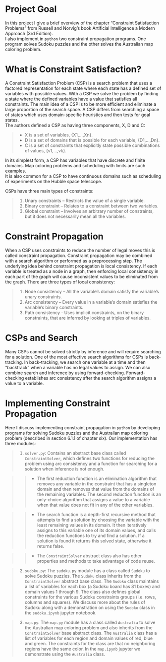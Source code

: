
# Project Goal
In this project I give a brief overview of the chapter “Constraint Satisfaction Problems”  from Russell and Norvig’s book Artificial Intelligence a Modern Approach (3rd Edition).  
I also implement in `python` two constraint propagation programs.  One   program solves Sudoku puzzles and the other solves the Australian map coloring problem.  

# What is Constraint Satisfaction?
A Constraint Satisfaction Problem (CSP) is a search problem that uses a factored representation for each state where each state has a defined set of variables with possible values. 
 With a CSP we solve the problem by finding a state where the defined variables have a value that satisfies all constraints.  The main idea of a CSP is to be more efficient and eliminate a large proportion of the search space.  A CSP differs from searching a space of states which uses domain-specific heuristics and then tests for goal states.        
The authors defined a CSP as having three components, X, D and C:
> *	X is a set of variables, {X1,...,Xn}.
> * D is a set of domains that is possible for each variable, {D1,...,Dn}.
> *	C is a set of constraints that explicitly state possible combinations of values, {v1,...,vk}. 

In its simplest form, a CSP has variables that have discrete and finite domains.  Map coloring problems and scheduling with limits are such examples.  
It is also common for a CSP to have continuous domains such as scheduling of experiments on the Hubble space telescope.  

CSPs have three main types of constraints:
>  1.	Unary constraints – Restricts the value of a single variable.
>  2.	Binary constraint – Relates to a constraint between two variables.
>  3.	Global constraint – Involves an arbitrary number of constraints, but it does not necessarily   mean all the variables.

# Constraint Propagation
When a CSP uses constraints to reduce the number of legal moves this is called constraint propagation.  Constraint propagation may be combined with a search algorithm or performed as a preprocessing step.  The underlying idea behind constraint propagation is local consistency. If each variable is treated as a node in a graph, then enforcing local consistency in each part of the graph will cause inconsistent values to be eliminated from the graph.  There are three types of local consistency:
> 1.	Node consistency – All the variable’s domain satisfy the variable’s unary constraints.
> 2.	Arc consistency – Every value in a variable’s domain satisfies the variable’s binary constraints.  
> 3.	Path consistency - Uses implicit constraints, on the binary constraints, that are inferred by looking at triples of variables. 


# CSPs and Search
Many CSPs cannot be solved strictly by inference and will require searching for a solution. One of the most effective search algorithms for CSPs is back-tracking.  In back-tracking, we search one variable at a time and then “backtrack” when a variable has no legal values to assign. We can also combine search and inference by using forward-checking.  Forward-checking establishes arc consistency after the search algorithm assigns a value to a variable.

# Implementing Constraint Propagation
Here I discuss implementing constraint propagation in `python` by developing programs for solving Sudoku puzzles and the Australian map coloring problem (described in section 6.1.1 of chapter six).  Our implementation has three modules:
>  1. `solver.py`:  Contains an abstract base class called `ConstraintSolver`, which defines two functions for reducing the problem using arc consistency and a function for searching for a solution when inference is not enough. 
    
>> * The first reduction function is an elimination algorithm that removes any variable in the constraint that has a singleton domain and then removes that value from the domains of the remaining variables.  The second reduction function is an only-choice algorithm that assigns a value to a variable when that value does not fit in any of the other variables.

>> * The search function is a depth-first recursive method that attempts to find a solution by choosing the variable with the least remaining values in its domain. It then iteratively assigns to this variable one of its domain values, and  calls the reduction functions to try and find a solution.  If a solution is found it returns this solved state, otherwise it returns false.

>> * The `ConstraintSolver` abstract class also has other properties and methods to take advantage of code reuse.  

> 2. `sudoku.py`:   The `sudoku.py` module has a class called `Sudoku` to solve Sudoku puzzles. The `Sudoku` class inherits from the `ConstraintSolver` abstract base class.  The `Sudoku` class maintains a list of variables for each box (a Sudoku board has 81 boxes) and domain values 1 through 9.   The class also defines global constraints for the various Sudoku constraints groups (i.e. rows, columns and squares).  We discuss more about the rules of Sudoku along with a demonstration on using the `Sudoko` class in the `sudoku.ipynb` jupyter notebook.    

> 3. `map.py`: The `map.py` module has a class called `Australia` to solve the Australian map coloring problem and also inherits from the `ConstraintSolver` base abstract class.  The `Australia` class has a list of variables for each region and domain values of red, blue and green.  The constraints for the class are that no neighboring regions have the same color.   In the `map.ipynb` jupyter we demonstrate using the `Australia` class.

